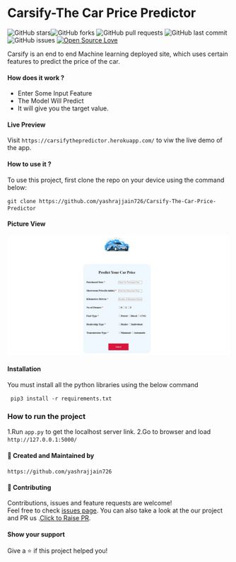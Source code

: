 # Carsify-The Car Price Predictor
![GitHub stars](https://img.shields.io/github/stars/yashrajjain726/Carsify-The-Car-Price-Predictor?style=social)![GitHub forks](https://img.shields.io/github/forks/yashrajjain726/Carsify-The-Car-Price-Predictor?style=social) 
![GitHub pull requests](https://img.shields.io/github/issues-pr/yashrajjain726/Carsify-The-Car-Price-Predictor) ![GitHub last commit](https://img.shields.io/github/last-commit/yashrajjain726/Carsify-The-Car-Price-Predictor)  ![GitHub issues](https://img.shields.io/github/issues-raw/yashrajjain726/Carsify-The-Car-Price-Predictor) [![Open Source Love](https://badges.frapsoft.com/os/v2/open-source.svg?v=103)](https://github.com/yashrajjain726/Carsify-The-Car-Price-Predictor)

Carsify is an end to end Machine learning deployed site, which uses certain features to predict the price of the car.
#### How does it work ?
  - Enter Some Input Feature
  - The Model Will Predict
  - It will give you the target value.
  
  
#### Live Preview
Visit ```https://carsifythepredictor.herokuapp.com/``` to viw the live demo of the app.

#### How to use it ?
To use this project, first clone the repo on your device using the command below:
```
git clone https://github.com/yashrajjain726/Carsify-The-Car-Price-Predictor
```
#### Picture View

 ![](https://github.com/yashrajjain726/Carsify-The-Car-Price-Predictor/blob/master/static/main.jpg)

#### Installation
You must install all the python libraries using the below command
```
 pip3 install -r requirements.txt
```
### How to run the project
1.Run ``` app.py ``` to get the localhost server link.
2.Go to browser and load ``` http://127.0.0.1:5000/```

#### 🙋 Created and Maintained by  
```https://github.com/yashrajjain726```

#### 🤝 Contributing

Contributions, issues and feature requests are welcome!<br />Feel free to check [issues page](https://github.com/yashrajjain726/Carsify-The-Car-Price-Predictor/issues). You can also take a look at the our project and PR us .[Click to Raise PR](https://github.com/yashrajjain726/Carsify-The-Car-Price-Predictor/pulls).

#### Show your support

Give a ⭐️ if this project helped you!
